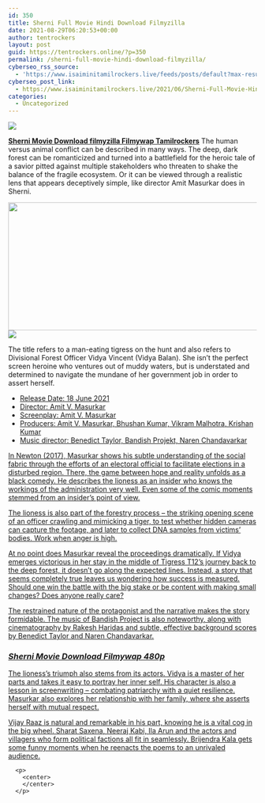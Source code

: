 ```yaml
---
id: 350
title: Sherni Full Movie Hindi Download Filmyzilla
date: 2021-08-29T06:20:53+00:00
author: tentrockers
layout: post
guid: https://tentrockers.online/?p=350
permalink: /sherni-full-movie-hindi-download-filmyzilla/
cyberseo_rss_source:
  - 'https://www.isaiminitamilrockers.live/feeds/posts/default?max-results=150&start-index=1'
cyberseo_post_link:
  - https://www.isaiminitamilrockers.live/2021/06/Sherni-Full-Movie-Hindi-Download-Filmyzilla.html
categories:
  - Uncategorized
---
```

<div class="media_block">
  <img src="https://1.bp.blogspot.com/-ZfZl3jEgWSI/YNKkeNPExXI/AAAAAAAAA7M/efaWw2a0T20tbCjNzyZ47rUo3EkRKGzXgCLcBGAsYHQ/s72-w528-h259-c/Marielle-Price-1.png" class="media_thumbnail" />
</div>

<meta content="Sherni Movie Download filmyzilla&nbsp; Filmywap Tamilrockers &nbsp;The human versus animal conflict can be described in many ways. The deep, dark fore..." name="twitter:description" />

  


<center>
</center>

**[<span><span face="Verdana, Geneva, sans-serif"><span>Sherni Movie Download filmyzilla&nbsp;</span></span></span><span face="Verdana, Geneva, sans-serif"><span>Filmywap Tamilrockers</span></span>](https://www.tamilrockers.co.nz/sherni-full-movie-download-tamilrockers/)**<span face="Verdana, Geneva, sans-serif">&nbsp;The human versus animal conflict can be described in many ways. The deep, dark forest can be romanticized and turned into a battlefield for the heroic tale of a savior pitted against multiple stakeholders who threaten to shake the balance of the fragile ecosystem. Or it can be viewed through a realistic lens that appears deceptively simple, like director Amit Masurkar does in Sherni.</span>

<div class="separator">
  <a href="https://1.bp.blogspot.com/-ZfZl3jEgWSI/YNKkeNPExXI/AAAAAAAAA7M/efaWw2a0T20tbCjNzyZ47rUo3EkRKGzXgCLcBGAsYHQ/s1640/Marielle-Price-1.png"><img loading="lazy" border="0" data-original-height="924" data-original-width="1640" height="259" src="https://1.bp.blogspot.com/-ZfZl3jEgWSI/YNKkeNPExXI/AAAAAAAAA7M/efaWw2a0T20tbCjNzyZ47rUo3EkRKGzXgCLcBGAsYHQ/w528-h259/Marielle-Price-1.png" width="528" /></a>
</div>

<div class="separator">
  <a href="https://bonepa.com/1d8ec7348b/2b6fd1dd06/?placementName=default"><img border="0" data-original-height="250" data-original-width="300" src="https://1.bp.blogspot.com/-nfbzYVobUik/YMlpOerzdgI/AAAAAAAAA3Y/aAupsOUs_WMY6Lv7R1OtZhI6OqaRh-YAwCPcBGAYYCw/s0/e854879156f0849f3d27a89db88ed039.png" /></a>
</div>

<span face="Verdana, Geneva, sans-serif">The title refers to a man-eating tigress on the hunt and also refers to Divisional Forest Officer Vidya Vincent (Vidya Balan). She isn’t the perfect screen heroine who ventures out of muddy waters, but is understated and determined to navigate the mundane of her government job in order to assert herself.</span>

<div class="code-block code-block-3">
  <ins class="adsbygoogle" data-ad-client="ca-pub-7799753746248707" data-ad-format="auto" data-ad-slot="7931244531" data-ad-status="filled" data-adsbygoogle-status="done" data-full-width-responsive="true"></p> 
  
  
  <ul>
      <li>
        Release Date: 18 June 2021
      </li>
      <li>
        Director: Amit V. Masurkar
      </li>
      <li>
        Screenplay: Amit V. Masurkar
      </li>
      <li>
        Producers: Amit V. Masurkar, Bhushan Kumar, Vikram Malhotra, Krishan Kumar
      </li>
      <li>
        Music director: Benedict Taylor, Bandish Projekt, Naren Chandavarkar
      </li>
    </ul>

  
  
  <p>
      In Newton (2017), Masurkar shows his subtle understanding of the social fabric through the efforts of an electoral official to facilitate elections in a disturbed region. There, the game between hope and reality unfolds as a black comedy. He describes the lioness as an insider who knows the workings of the administration very well. Even some of the comic moments stemmed from an insider’s point of view.
    </p>

  
  
  <p>
      The lioness is also part of the forestry process – the striking opening scene of an officer crawling and mimicking a tiger, to test whether hidden cameras can capture the footage, and later to collect DNA samples from victims’ bodies. Work when anger is high.
    </p>

  
  
  <p>
      At no point does Masurkar reveal the proceedings dramatically. If Vidya emerges victorious in her stay in the middle of Tigress T12’s journey back to the deep forest, it doesn’t go along the expected lines. Instead, a story that seems completely true leaves us wondering how success is measured. Should one win the battle with the big stake or be content with making small changes? Does anyone really care?
    </p>

  
  
  <p>
      The restrained nature of the protagonist and the narrative makes the story formidable. The music of Bandish Project is also noteworthy, along with cinematography by Rakesh Haridas and subtle, effective background scores by Benedict Taylor and Naren Chandavarkar.
    </p>

  
  
  <h3 class="has-text-align-center">
      <span><em><span class="has-inline-color has-vivid-red-color">Sherni Movie Download Filmywap 480p</span></em></span>
    </h3>

  
  
  <p>
      The lioness’s triumph also stems from its actors. Vidya is a master of her parts and takes it easy to portray her inner self. His character is also a lesson in screenwriting – combating patriarchy with a quiet resilience. Masurkar also explores her relationship with her family, where she asserts herself with mutual respect.
    </p>

  
  
  <p>
      Vijay Raaz is natural and remarkable in his part, knowing he is a vital cog in the big wheel. Sharat Saxena, Neeraj Kabi, Ila Arun and the actors and villagers who form political factions all fit in seamlessly. Brijendra Kala gets some funny moments when he reenacts the poems to an unrivaled audience.
    </p>

  
  
  <p>
      <ins aria-label="Advertisement" id="aswift_5_expand" tabindex="0" title="Advertisement"></ins></ins></div> 
      
      <p>
        <center>
        </center>
      </p>